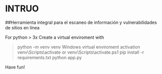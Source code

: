 # INTRUO
##Herramienta integral para el escaneo de información y vulnerabilidades de sitios en línea

For python > 3x
Create a virtual enviroment with
> python -m venv venv
Windows virtual enviroment activation
> venv\Scripts\activate or venv\Scripts\activate.ps1
> pip install -r requirements.txt
> python app.py


Have fun!
